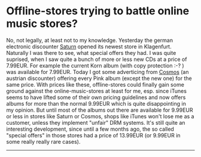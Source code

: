# Offline-stores trying to battle online music stores?

No, not legally, at least not to my knowledge. Yesterday the german electronic discounter [Saturn](http://www.saturn.at) opened its newest store in Klagenfurt. Naturally I was there to see, what special offers they had. I was quite suprised, when I saw quite a bunch of more or less new CDs at a price of 7.99EUR. For example the current Korn album (with copy protection :-? ) was available for 7.99EUR. Today I got some adverticing from [Cosmos](http://www.cosmos.at) (an austrian discounter) offering every Pink album (except the new one) for the same price.  With prices like these, offline-stores could finally gain some ground against the online-music-stores at least for me, esp. since iTunes seems to have lifted some of their own pricing guidelines and now offers albums for more than the normal 9.99EUR which is quite disappointing in my opinion. But until most of the albums out there are available for 9.99EUR or less in stores like Saturn or Cosmos, shops like iTunes won't lose me as a customer, unless they implement "unfair" DRM systems. It's still quite an interesting development, since until a few months ago, the so called "special offers" in those stores had a price of 13.99EUR (or 9.99EUR in some really really rare cases).

-------------------------------

